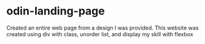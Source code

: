 # odin-landing-page

Created an entire web page from a design I was provided. 
This website was created using div with class, unorder list, and display my skill with flexbox 